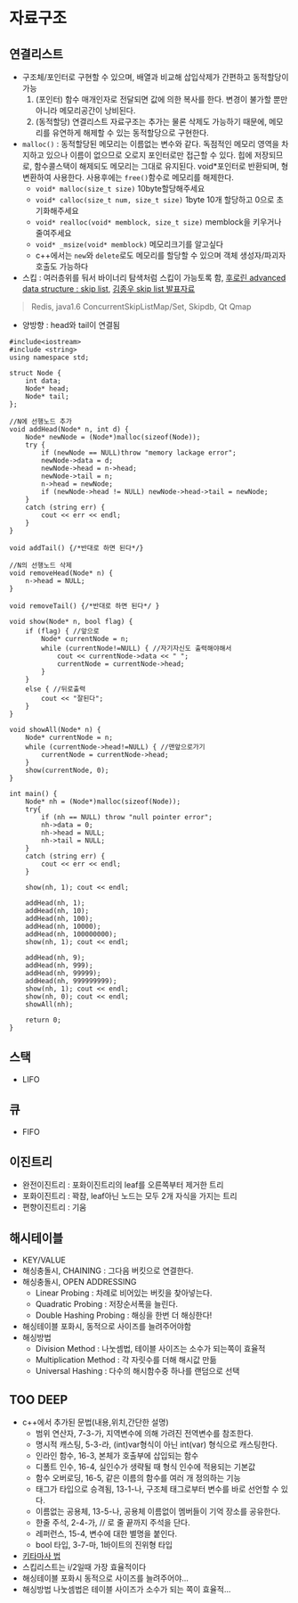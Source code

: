 # 자료구조

## 연결리스트
- 구조체/포인터로 구현할 수 있으며, 배열과 비교해 삽입삭제가 간편하고 동적할당이 가능
    1. (포인터) 함수 매개인자로 전달되면 값에 의한 복사를 한다. 변경이 불가할 뿐만 아니라 메모리공간이 낭비된다.
    2. (동적할당) 연결리스트 자료구조는 추가는 물론 삭제도 가능하기 때문에, 메모리를 유연하게 해제할 수 있는 동적할당으로 구현한다.
- `malloc()` : 동적할당된 메모리는 이름없는 변수와 같다. 독점적인 메모리 영역을 차지하고 있으나 이름이 없으므로 오로지 포인터로만 접근할 수 있다. 힙에 저장되므로, 함수콜스택이 해제되도 메모리는 그대로 유지된다. void*포인터로 반환되며, 형변환하여 사용한다. 사용후에는 `free()`함수로 메모리를 해제한다.
    - `void* malloc(size_t size)` 10byte할당해주세요
    - `void* calloc(size_t num, size_t size)` 1byte 10개 할당하고 0으로 초기화해주세요
    - `void* realloc(void* memblock, size_t size)` memblock을 키우거나 줄여주세요
    - `void* _msize(void* memblock)` 메모리크기를 알고싶다
    - c++에서는 `new`와 `delete`로도 메모리를 할당할 수 있으며 객체 생성자/파괴자 호출도 가능하다
- 스킵 : 여러층위를 둬서 바이너리 탐색처럼 스킵이 가능토록 함, [후로린 advanced data structure : skip list](https://hoororyn.tistory.com/14), [김종우 skip list 발표자료](https://www.slideshare.net/jongwookkim/skip-list)
> Redis, java1.6 ConcurrentSkipListMap/Set, Skipdb, Qt Qmap
- 양방향 : head와 tail이 연결됨

```
#include<iostream>
#include <string>
using namespace std;

struct Node {
	int data;
	Node* head;
	Node* tail;
};

//N에 선행노드 추가
void addHead(Node* n, int d) {
	Node* newNode = (Node*)malloc(sizeof(Node));
	try {
		if (newNode == NULL)throw "memory lackage error";
		newNode->data = d;
		newNode->head = n->head;
		newNode->tail = n;
		n->head = newNode;
		if (newNode->head != NULL) newNode->head->tail = newNode;
	}
	catch (string err) {
		cout << err << endl;
	}
}

void addTail() {/*반대로 하면 된다*/}

//N의 선행노드 삭제
void removeHead(Node* n) {
	n->head = NULL;
}

void removeTail() {/*반대로 하면 된다*/ }

void show(Node* n, bool flag) {
	if (flag) { //앞으로
		Node* currentNode = n;
		while (currentNode!=NULL) { //자기자신도 출력해야해서
			cout << currentNode->data << " ";
			currentNode = currentNode->head;
		}
	}
	else { //뒤로출력
		cout << "잘된다";
	}
}

void showAll(Node* n) {
	Node* currentNode = n;
	while (currentNode->head!=NULL) { //맨앞으로가기
		currentNode = currentNode->head;
	}
	show(currentNode, 0);
}

int main() {
	Node* nh = (Node*)malloc(sizeof(Node));
	try{
		if (nh == NULL) throw "null pointer error";
		nh->data = 0;
		nh->head = NULL;
		nh->tail = NULL;
	}
	catch (string err) {
		cout << err << endl;
	}

	show(nh, 1); cout << endl;

	addHead(nh, 1);
	addHead(nh, 10);
	addHead(nh, 100);
	addHead(nh, 10000);
	addHead(nh, 100000000);
	show(nh, 1); cout << endl;

	addHead(nh, 9);
	addHead(nh, 999);
	addHead(nh, 99999);
	addHead(nh, 999999999);
	show(nh, 1); cout << endl;
	show(nh, 0); cout << endl;
	showAll(nh);

	return 0;
}
```

## 스택
- LIFO

## 큐
- FIFO

## 이진트리
- 완전이진트리 : 포화이진트리의 leaf를 오른쪽부터 제거한 트리
- 포화이진트리 : 꽉참, leaf아닌 노드는 모두 2개 자식을 가지는 트리
- 편향이진트리 : 기움

## 해시테이블
- KEY/VALUE
- 해싱충돌시, CHAINING : 그다음 버킷으로 연결한다.
- 해싱충돌시, OPEN ADDRESSING
    - Linear Probing : 차례로 비어있는 버킷을 찾아넣는다.
    - Quadratic Probing : 저장순서폭을 늘린다.
    - Double Hashing Probing : 해싱을 한번 더 해싱한다!
- 해싱테이블 포화시, 동적으로 사이즈를 늘려주어야함
- 해싱방법
    - Division Method : 나눗셈법, 테이블 사이즈는 소수가 되는쪽이 효율적
    - Multiplication Method : 각 자릿수를 더해 해시값 만듦
    - Universal Hashing : 다수의 해시함수중 하나를 랜덤으로 선택

## TOO DEEP
- c++에서 추가된 문법(내용,위치,간단한 설명)
    - 범위 연산자, 7-3-가, 지역변수에 의해 가려진 전역변수를 참조한다.
    - 명시적 캐스팅, 5-3-라, (int)var형식이 아닌 int(var) 형식으로 캐스팅한다.
    - 인라인 함수, 16-3, 본체가 호출부에 삽입되는 함수
    - 디폴트 인수, 16-4, 실인수가 생략될 때 형식 인수에 적용되는 기본값
    - 함수 오버로딩, 16-5, 같은 이름의 함수를 여러 개 정의하는 기능
    - 태그가 타입으로 승격됨, 13-1-나, 구조체 태그로부터 변수를 바로 선언할 수 있다.
    - 이름없는 공용체, 13-5-나, 공용체 이름없이 멤버들이 기억 장소를 공유한다.
    - 한줄 주석, 2-4-가, // 로 줄 끝까지 주석을 단다.
    - 레퍼런스, 15-4, 변수에 대한 별명을 붙인다.
    - bool 타입, 3-7-마, 1바이트의 진위형 타입
- [키타마사 법](https://junis3.tistory.com/27?category=750796)
- 스킵리스트는 i/2일때 가장 효율적이다
- 해싱테이블 포화시 동적으로 사이즈를 늘려주어야...
- 해싱방법 나눗셈법은 테이블 사이즈가 소수가 되는 쪽이 효율적...
